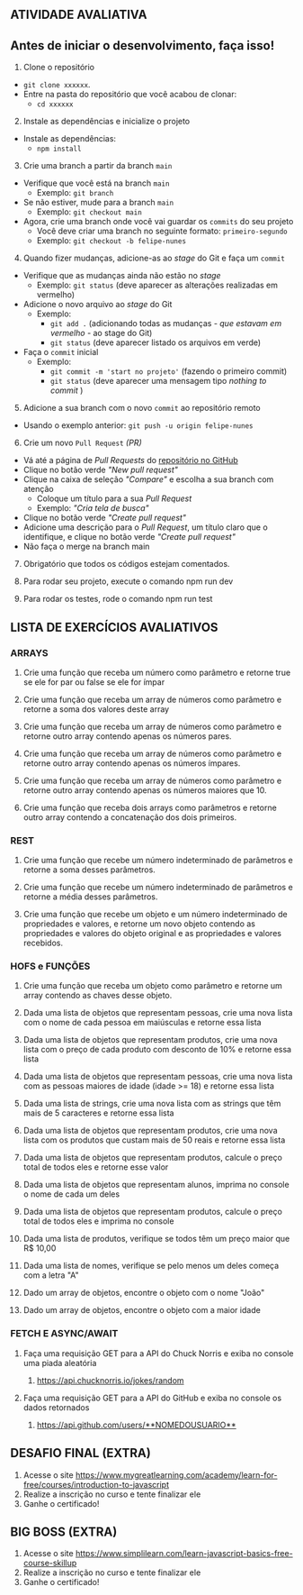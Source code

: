 ATIVIDADE AVALIATIVA
--------------------

## Antes de iniciar o desenvolvimento, faça isso! 

1.  Clone o repositório

-   `git clone xxxxxx`.
-   Entre na pasta do repositório que você acabou de clonar:
    -   `cd xxxxxx`

2.  Instale as dependências e inicialize o projeto

-   Instale as dependências:
    -   `npm install`

3.  Crie uma branch a partir da branch `main`

-   Verifique que você está na branch `main`
    -   Exemplo: `git branch`
-   Se não estiver, mude para a branch `main`
    -   Exemplo: `git checkout main`
-   Agora, crie uma branch onde você vai guardar os `commits` do seu projeto
    -   Você deve criar uma branch no seguinte formato: `primeiro-segundo`
    -   Exemplo: `git checkout -b felipe-nunes`

4.  Quando fizer mudanças, adicione-as ao *stage* do Git e faça um `commit`

-   Verifique que as mudanças ainda não estão no *stage*
    -   Exemplo: `git status` (deve aparecer as alterações realizadas em vermelho)
-   Adicione o novo arquivo ao *stage* do Git
    -   Exemplo:
        -   `git add .` (adicionando todas as mudanças - *que estavam em vermelho* - ao stage do Git)
        -   `git status` (deve aparecer listado os arquivos em verde)
-   Faça o `commit` inicial
    -   Exemplo:
        -   `git commit -m 'start no projeto'` (fazendo o primeiro commit)
        -   `git status` (deve aparecer uma mensagem tipo *nothing to commit* )

5.  Adicione a sua branch com o novo `commit` ao repositório remoto

-   Usando o exemplo anterior: `git push -u origin felipe-nunes`

6.  Crie um novo `Pull Request` *(PR)*

-   Vá até a página de *Pull Requests* do [repositório no GitHub](https://github.com/tryber/sd-0x-project-shopping-cart/pulls)
-   Clique no botão verde *"New pull request"*
-   Clique na caixa de seleção *"Compare"* e escolha a sua branch com atenção
    -   Coloque um título para a sua *Pull Request*
    -   Exemplo: *"Cria tela de busca"*
-   Clique no botão verde *"Create pull request"*
-   Adicione uma descrição para o *Pull Request*, um título claro que o identifique, e clique no botão verde *"Create pull request"*
- Não faça o merge na branch main

7. Obrigatório que todos os códigos estejam comentados.

8. Para rodar seu projeto, execute o comando npm run dev

9. Para rodar os testes, rode o comando npm run test

## LISTA DE EXERCÍCIOS AVALIATIVOS

### ARRAYS

1.  Crie uma função que receba um número como parâmetro e retorne true se ele for par ou false se ele for ímpar

2.  Crie uma função que receba um array de números como parâmetro e retorne a soma dos valores deste array

3.  Crie uma função que receba um array de números como parâmetro e retorne outro array contendo apenas os números pares.

4.  Crie uma função que receba um array de números como parâmetro e retorne outro array contendo apenas os números ímpares.

5.  Crie uma função que receba um array de números como parâmetro e retorne outro array contendo apenas os números maiores que 10.

6.  Crie uma função que receba dois arrays como parâmetros e retorne outro array contendo a concatenação dos dois primeiros.

### REST

1.  Crie uma função que recebe um número indeterminado de parâmetros e retorne a soma desses parâmetros.

2.  Crie uma função que recebe um número indeterminado de parâmetros e retorne a média desses parâmetros.

3.  Crie uma função que recebe um objeto e um número indeterminado de propriedades e valores, e retorne um novo objeto contendo as propriedades e valores do objeto original e as propriedades e valores recebidos.

### HOFS e FUNÇÕES

1.  Crie uma função que receba um objeto como parâmetro e retorne um array contendo as chaves desse objeto.

2.  Dada uma lista de objetos que representam pessoas, crie uma nova lista com o nome de cada pessoa em maiúsculas e retorne essa lista

3.  Dada uma lista de objetos que representam produtos, crie uma nova lista com o preço de cada produto com desconto de 10% e retorne essa lista

4.  Dada uma lista de objetos que representam pessoas, crie uma nova lista com as pessoas maiores de idade (idade >= 18) e retorne essa lista

5.  Dada uma lista de strings, crie uma nova lista com as strings que têm mais de 5 caracteres e retorne essa lista

6.  Dada uma lista de objetos que representam produtos, crie uma nova lista com os produtos que custam mais de 50 reais e retorne essa lista

7.  Dada uma lista de objetos que representam produtos, calcule o preço total de todos eles e retorne esse valor

8.  Dada uma lista de objetos que representam alunos, imprima no console o nome de cada um deles

9.  Dada uma lista de objetos que representam produtos, calcule o preço total de todos eles e imprima no console

10. Dada uma lista de produtos, verifique se todos têm um preço maior que R$ 10,00

11. Dada uma lista de nomes, verifique se pelo menos um deles começa com a letra "A"

12. Dado um array de objetos, encontre o objeto com o nome "João"

13. Dado um array de objetos, encontre o objeto com a maior idade

### FETCH E ASYNC/AWAIT

1.  Faça uma requisição GET para a API do Chuck Norris e exiba no console uma piada aleatória

    1.  <https://api.chucknorris.io/jokes/random>

2.  Faça uma requisição GET para a API do GitHub e exiba no console os dados retornados

    1.  <https://api.github.com/users/**NOMEDOUSUARIO**>

## DESAFIO FINAL (EXTRA)

1. Acesse o site https://www.mygreatlearning.com/academy/learn-for-free/courses/introduction-to-javascript
2. Realize a inscrição no curso e tente finalizar ele
3. Ganhe o certificado!


## BIG BOSS (EXTRA)
1. Acesse o site https://www.simplilearn.com/learn-javascript-basics-free-course-skillup
2. Realize a inscrição no curso e tente finalizar ele
3. Ganhe o certificado!